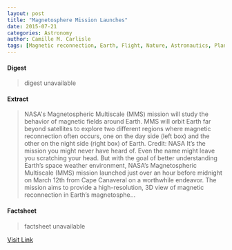 ```yaml
---
layout: post
title: "Magnetosphere Mission Launches"
date: 2015-07-21
categories: Astronomy
author: Camille M. Carlisle
tags: [Magnetic reconnection, Earth, Flight, Nature, Astronautics, Planetary science, Solar System, Physical sciences, Astronomy, Space science, Spaceflight, Outer space, Featured]
---
```



#### Digest
>digest unavailable

#### Extract
>NASA's Magnetospheric Multiscale (MMS) mission will study the behavior of magnetic fields around Earth. MMS will orbit Earth far beyond satellites to explore two different regions where magnetic reconnection often occurs, one on the day side (left box) and the other on the night side (right box) of Earth. Credit: NASA It’s the mission you might never have heard of. Even the name might leave you scratching your head. But with the goal of better understanding Earth’s space weather environment, NASA’s Magnetospheric Multiscale (MMS) mission launched just over an hour before midnight on March 12th from Cape Canaveral on a worthwhile endeavor. The mission aims to provide a high-resolution, 3D view of magnetic reconnection in Earth’s magnetosphe...

#### Factsheet
>factsheet unavailable

[Visit Link](http://www.skyandtelescope.com/astronomy-news/magnetosphere-mission-launches-0313201523/)


